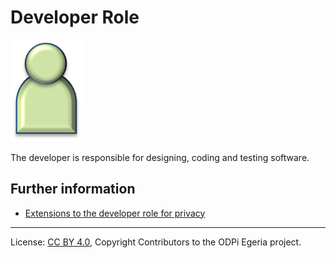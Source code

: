 <!-- SPDX-License-Identifier: CC-BY-4.0 -->
<!-- Copyright Contributors to the ODPi Egeria project. -->

# Developer Role

![Icon](developer-role.png)

The developer is responsible for designing, coding and testing software.

## Further information

* [Extensions to the developer role for privacy](../../data-privacy-pack/role-extensions-for-privacy.md)



----
License: [CC BY 4.0](https://creativecommons.org/licenses/by/4.0/),
Copyright Contributors to the ODPi Egeria project.